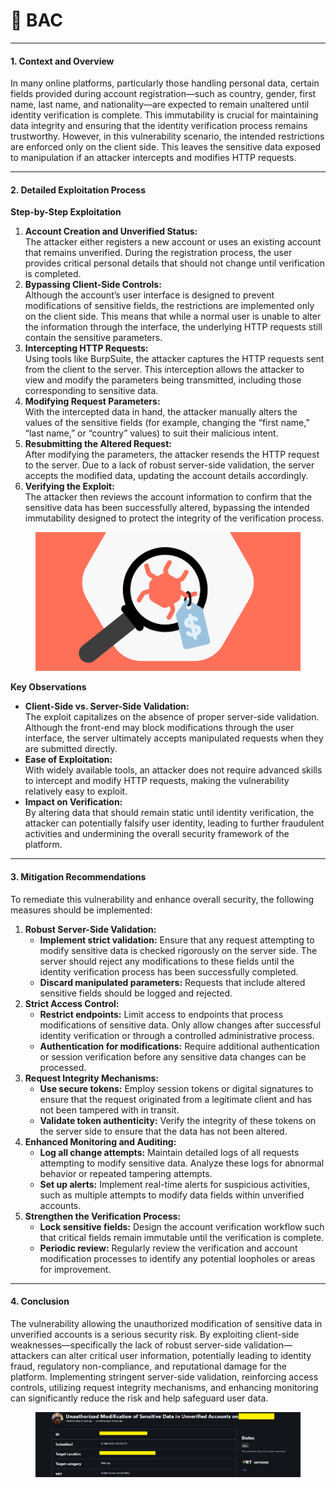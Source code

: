 # 🧬 BAC

***

#### 1. Context and Overview

In many online platforms, particularly those handling personal data, certain fields provided during account registration—such as country, gender, first name, last name, and nationality—are expected to remain unaltered until identity verification is complete. This immutability is crucial for maintaining data integrity and ensuring that the identity verification process remains trustworthy. However, in this vulnerability scenario, the intended restrictions are enforced only on the client side. This leaves the sensitive data exposed to manipulation if an attacker intercepts and modifies HTTP requests.

***

#### 2. Detailed Exploitation Process

**Step-by-Step Exploitation**

1. **Account Creation and Unverified Status:**\
   The attacker either registers a new account or uses an existing account that remains unverified. During the registration process, the user provides critical personal details that should not change until verification is completed.
2. **Bypassing Client-Side Controls:**\
   Although the account’s user interface is designed to prevent modifications of sensitive fields, the restrictions are implemented only on the client side. This means that while a normal user is unable to alter the information through the interface, the underlying HTTP requests still contain the sensitive parameters.
3. **Intercepting HTTP Requests:**\
   Using tools like BurpSuite, the attacker captures the HTTP requests sent from the client to the server. This interception allows the attacker to view and modify the parameters being transmitted, including those corresponding to sensitive data.
4. **Modifying Request Parameters:**\
   With the intercepted data in hand, the attacker manually alters the values of the sensitive fields (for example, changing the “first name,” “last name,” or “country” values) to suit their malicious intent.
5. **Resubmitting the Altered Request:**\
   After modifying the parameters, the attacker resends the HTTP request to the server. Due to a lack of robust server-side validation, the server accepts the modified data, updating the account details accordingly.
6. **Verifying the Exploit:**\
   The attacker then reviews the account information to confirm that the sensitive data has been successfully altered, bypassing the intended immutability designed to protect the integrity of the verification process.

<figure><img src="../.gitbook/assets/image (2).png" alt="" width="563"><figcaption></figcaption></figure>

**Key Observations**

* **Client-Side vs. Server-Side Validation:**\
  The exploit capitalizes on the absence of proper server-side validation. Although the front-end may block modifications through the user interface, the server ultimately accepts manipulated requests when they are submitted directly.
* **Ease of Exploitation:**\
  With widely available tools, an attacker does not require advanced skills to intercept and modify HTTP requests, making the vulnerability relatively easy to exploit.
* **Impact on Verification:**\
  By altering data that should remain static until identity verification, the attacker can potentially falsify user identity, leading to further fraudulent activities and undermining the overall security framework of the platform.

***

#### 3. Mitigation Recommendations

To remediate this vulnerability and enhance overall security, the following measures should be implemented:

1. **Robust Server-Side Validation:**
   * **Implement strict validation:** Ensure that any request attempting to modify sensitive data is checked rigorously on the server side. The server should reject any modifications to these fields until the identity verification process has been successfully completed.
   * **Discard manipulated parameters:** Requests that include altered sensitive fields should be logged and rejected.
2. **Strict Access Control:**
   * **Restrict endpoints:** Limit access to endpoints that process modifications of sensitive data. Only allow changes after successful identity verification or through a controlled administrative process.
   * **Authentication for modifications:** Require additional authentication or session verification before any sensitive data changes can be processed.
3. **Request Integrity Mechanisms:**
   * **Use secure tokens:** Employ session tokens or digital signatures to ensure that the request originated from a legitimate client and has not been tampered with in transit.
   * **Validate token authenticity:** Verify the integrity of these tokens on the server side to ensure that the data has not been altered.
4. **Enhanced Monitoring and Auditing:**
   * **Log all change attempts:** Maintain detailed logs of all requests attempting to modify sensitive data. Analyze these logs for abnormal behavior or repeated tampering attempts.
   * **Set up alerts:** Implement real-time alerts for suspicious activities, such as multiple attempts to modify data fields within unverified accounts.
5. **Strengthen the Verification Process:**
   * **Lock sensitive fields:** Design the account verification workflow such that critical fields remain immutable until the verification is complete.
   * **Periodic review:** Regularly review the verification and account modification processes to identify any potential loopholes or areas for improvement.

***

#### 4. Conclusion

The vulnerability allowing the unauthorized modification of sensitive data in unverified accounts is a serious security risk. By exploiting client-side weaknesses—specifically the lack of robust server-side validation—attackers can alter critical user information, potentially leading to identity fraud, regulatory non-compliance, and reputational damage for the platform. Implementing stringent server-side validation, reinforcing access controls, utilizing request integrity mechanisms, and enhancing monitoring can significantly reduce the risk and help safeguard user data.

<figure><img src="../.gitbook/assets/image (1) (1).png" alt=""><figcaption></figcaption></figure>
